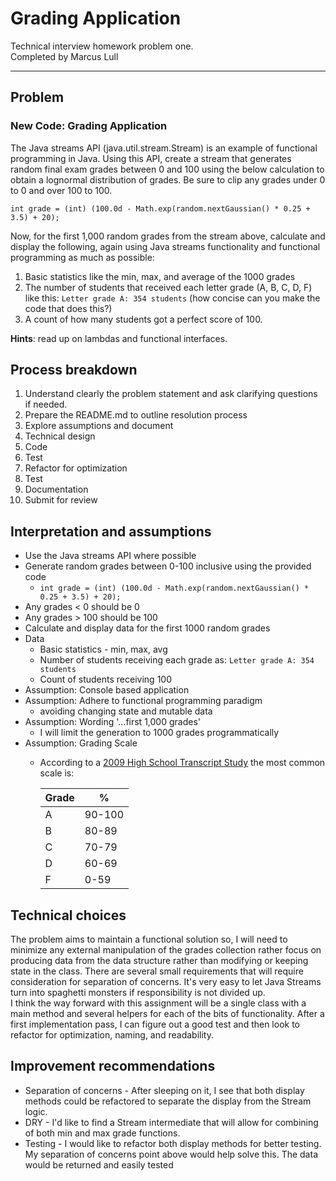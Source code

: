 # Grading Application
Technical interview homework problem one.  
Completed by Marcus Lull
___

## Problem
### New Code: Grading Application
The Java streams API (java.util.stream.Stream) is an example of functional programming in Java. Using this API, create a stream that generates random final exam grades between 0 and 100 using the below calculation to obtain a lognormal distribution of grades. Be sure to clip any grades under 0 to 0 and over 100 to 100.  

`int grade = (int) (100.0d - Math.exp(random.nextGaussian() * 0.25 + 3.5) + 20);`  

Now, for the first 1,000 random grades from the stream above, calculate and display the following, again using Java streams functionality and functional programming as much as possible:  
1. Basic statistics like the min, max, and average of the 1000 grades
2. The number of students that received each letter grade (A, B, C, D, F) like this: `Letter grade A: 354 students`
   (how concise can you make the code that does this?)
3. A count of how many students got a perfect score of 100.  


**Hints**: read up on lambdas and functional interfaces.

## Process breakdown
1. Understand clearly the problem statement and ask clarifying questions if needed.
2. Prepare the README.md to outline resolution process
3. Explore assumptions and document
4. Technical design
5. Code
6. Test
7. Refactor for optimization
8. Test
9. Documentation
10. Submit for review

## Interpretation and assumptions
* Use the Java streams API where possible
* Generate random grades between 0-100 inclusive using the provided code
  * `int grade = (int) (100.0d - Math.exp(random.nextGaussian() * 0.25 + 3.5) + 20);`
* Any grades < 0 should be 0
* Any grades > 100 should be 100
* Calculate and display data for the first 1000 random grades
* Data
  * Basic statistics - min, max, avg
  * Number of students receiving each grade as: `Letter grade A: 354 students`
  * Count of students receiving 100
* Assumption: Console based application
* Assumption: Adhere to functional programming paradigm
  * avoiding changing state and mutable data
* Assumption: Wording '...first 1,000 grades'
  * I will limit the generation to 1000 grades programmatically
* Assumption: Grading Scale
  * According to a [2009 High School Transcript Study](https://en.wikipedia.org/wiki/Academic_grading_in_the_United_States#cite_note-2) the most common scale is:
  
    | Grade | %      |
    |-------|--------|
    | A     | 90-100 |
    | B     | 80-89  |
    | C     | 70-79  |
    | D     | 60-69  |
    | F     | 0-59   |

## Technical choices
The problem aims to maintain a functional solution so, I will need to minimize any external manipulation of the grades collection rather focus on producing data from the data structure rather than modifying or keeping state in the class. There are several small requirements that will require consideration for separation of concerns. It's very easy to let Java Streams turn into spaghetti monsters if responsibility is not divided up.  
I think the way forward with this assignment will be a single class with a main method and several helpers for each of the bits of functionality. After a first implementation pass, I can figure out a good test and then look to refactor for optimization, naming, and readability.


## Improvement recommendations
* Separation of concerns - After sleeping on it, I see that both display methods could be refactored to separate the display from the Stream logic.
* DRY - I'd like to find a Stream intermediate that will allow for combining of both min and max grade functions.
* Testing - I would like to refactor both display methods for better testing. My separation of concerns point above would help solve this. The data would be returned and easily tested

